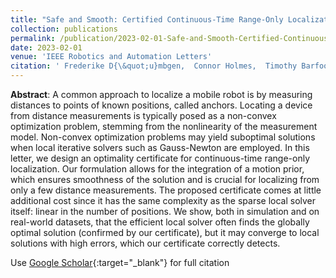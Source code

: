 ```yaml
---
title: "Safe and Smooth: Certified Continuous-Time Range-Only Localization"
collection: publications
permalink: /publication/2023-02-01-Safe-and-Smooth-Certified-Continuous-Time-Range-Only-Localization
date: 2023-02-01
venue: 'IEEE Robotics and Automation Letters'
citation: ' Frederike D{\&quot;u}mbgen,  Connor Holmes,  Timothy Barfoot, &quot;Safe and Smooth: Certified Continuous-Time Range-Only Localization.&quot; IEEE Robotics and Automation Letters, 2023.'
---
```


**Abstract**: A common approach to localize a mobile robot is by measuring distances to points of known positions, called anchors. Locating a device from distance measurements is typically posed as a non-convex optimization problem, stemming from the nonlinearity of the measurement model. Non-convex optimization problems may yield suboptimal solutions when local iterative solvers such as Gauss-Newton are employed. In this letter, we design an optimality certificate for continuous-time range-only localization. Our formulation allows for the integration of a motion prior, which ensures smoothness of the solution and is crucial for localizing from only a few distance measurements. The proposed certificate comes at little additional cost since it has the same complexity as the sparse local solver itself: linear in the number of positions. We show, both in simulation and on real-world datasets, that the efficient local solver often finds the globally optimal solution (confirmed by our certificate), but it may converge to local solutions with high errors, which our certificate correctly detects.

Use [Google Scholar](https://scholar.google.com/scholar?q=Safe+and+Smooth:+Certified+Continuous+Time+Range+Only+Localization){:target="_blank"} for full citation